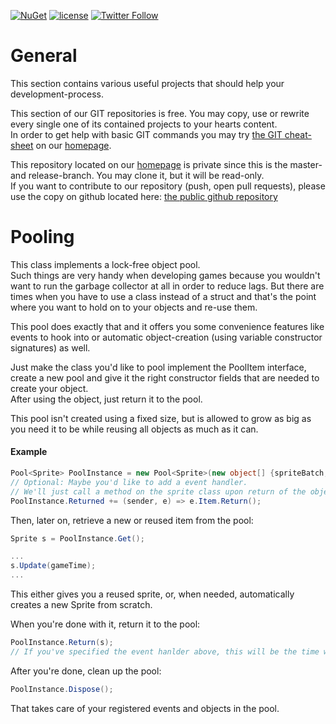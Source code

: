 [![NuGet](https://img.shields.io/nuget/v/Pooling.svg?maxAge=2592000)](https://www.nuget.org/packages/Pooling/)
 [![license](https://img.shields.io/github/license/unterrainerinformatik/pooling.svg?maxAge=2592000)](http://unlicense.org)  [![Twitter Follow](https://img.shields.io/twitter/follow/throbax.svg?style=social&label=Follow&maxAge=2592000)](https://twitter.com/throbax)  

# General  

This section contains various useful projects that should help your development-process.  

This section of our GIT repositories is free. You may copy, use or rewrite every single one of its contained projects to your hearts content.  
In order to get help with basic GIT commands you may try [the GIT cheat-sheet][coding] on our [homepage][homepage].  

This repository located on our  [homepage][homepage] is private since this is the master- and release-branch. You may clone it, but it will be read-only.  
If you want to contribute to our repository (push, open pull requests), please use the copy on github located here: [the public github repository][github]  

# Pooling  

This class implements a lock-free object pool.  
Such things are very handy when developing games because you wouldn't want to run the garbage collector at all in order to reduce lags. But there are times when you have to use a class instead of a struct and that's the point where you want to hold on to your objects and re-use them.  

This pool does exactly that and it offers you some convenience features like events to hook into or automatic object-creation (using variable constructor signatures) as well.  

Just make the class you'd like to pool implement the PoolItem interface, create a new pool and give it the right constructor fields that are needed to create your object.  
After using the object, just return it to the pool.  

This pool isn't created using a fixed size, but is allowed to grow as big as you need it to be while reusing all objects as much as it can.  
  
#### Example  
    
```csharp
Pool<Sprite> PoolInstance = new Pool<Sprite>(new object[] {spriteBatch, game, tokens.AttackSpriteToken});
// Optional: Maybe you'd like to add a event handler.
// We'll just call a method on the sprite class upon return of the object:
PoolInstance.Returned += (sender, e) => e.Item.Return();
```

Then, later on, retrieve a new or reused item from the pool:
```csharp
Sprite s = PoolInstance.Get();

...
s.Update(gameTime);
...
```
This either gives you a reused sprite, or, when needed, automatically creates a new Sprite from scratch.

When you're done with it, return it to the pool:
```csharp
PoolInstance.Return(s);
// If you've specified the event hanlder above, this will be the time when it's called.
```

After you're done, clean up the pool:
```csharp
PoolInstance.Dispose();
```
That takes care of your registered events and objects in the pool.

[homepage]: http://www.unterrainer.info
[coding]: http://www.unterrainer.info/Home/Coding
[github]: https://github.com/UnterrainerInformatik/pooling